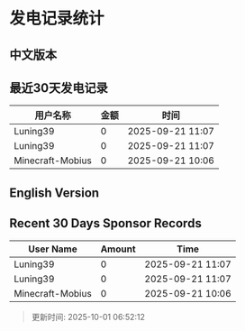 # 发电记录统计

## 中文版本


## 最近30天发电记录

| 用户名称 | 金额 | 时间 |
| --- | --- | --- |
| Luning39 | 0 | 2025-09-21 11:07 |
| Luning39 | 0 | 2025-09-21 11:07 |
| Minecraft-Mobius | 0 | 2025-09-21 10:06 |

## English Version


## Recent 30 Days Sponsor Records

| User Name | Amount | Time |
| --- | --- | --- |
| Luning39 | 0 | 2025-09-21 11:07 |
| Luning39 | 0 | 2025-09-21 11:07 |
| Minecraft-Mobius | 0 | 2025-09-21 10:06 |

> 更新时间: 2025-10-01 06:52:12
